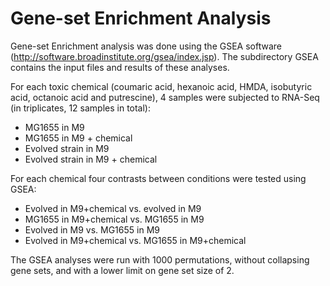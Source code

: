 # Gene-set Enrichment Analysis

Gene-set Enrichment analysis was done using the GSEA software (http://software.broadinstitute.org/gsea/index.jsp).
The subdirectory GSEA contains the input files and results of these analyses.

For each toxic chemical (coumaric acid, hexanoic acid, HMDA, isobutyric acid, octanoic acid and putrescine), 4 samples were subjected to RNA-Seq (in triplicates, 12 samples in total):
 - MG1655 in M9
 - MG1655 in M9 + chemical
 - Evolved strain in M9
 - Evolved strain in M9 + chemical
 
For each chemical four contrasts between conditions were tested using GSEA:
 - Evolved in M9+chemical vs. evolved in M9
 - MG1655 in M9+chemical vs. MG1655 in M9
 - Evolved in M9 vs. MG1655 in M9
 - Evolved in M9+chemical vs. MG1655 in M9+chemical
 
 The GSEA analyses were run with 1000 permutations, without collapsing gene sets, and with a lower limit on gene set size of 2.
